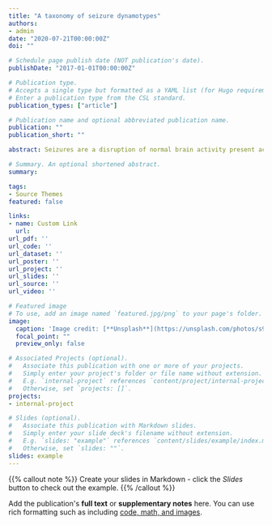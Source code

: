 ```yaml
---
title: "A taxonomy of seizure dynamotypes"
authors:
- admin
date: "2020-07-21T00:00:00Z"
doi: ""

# Schedule page publish date (NOT publication's date).
publishDate: "2017-01-01T00:00:00Z"

# Publication type.
# Accepts a single type but formatted as a YAML list (for Hugo requirements).
# Enter a publication type from the CSL standard.
publication_types: ["article"]

# Publication name and optional abbreviated publication name.
publication: ""
publication_short: ""

abstract: Seizures are a disruption of normal brain activity present across a vast range of species and conditions. We introduce an organizing principle that leads to the first objective Taxonomy of Seizure Dynamics (TSD) based on bifurcation theory. The ‘dynamotype’ of a seizure is the dynamic composition that defines its observable characteristics, including how it starts, evolves and ends. Analyzing over 2000 focal-onset seizures from multiple centers, we find evidence of all 16 dynamotypes predicted in TSD. We demonstrate that patients’ dynamotypes evolve during their lifetime and display complex but systematic variations including hierarchy (certain types are more common), non-bijectivity (a patient may display multiple types) and pairing preference (multiple types may occur during one seizure). TSD provides a way to stratify patients in complement to present clinical classifications, a language to describe the most critical features of seizure dynamics, and a framework to guide future research focused on dynamical properties.

# Summary. An optional shortened abstract.
summary: 

tags:
- Source Themes
featured: false

links:
- name: Custom Link
  url: 
url_pdf: ''
url_code: ''
url_dataset: ''
url_poster: ''
url_project: ''
url_slides: ''
url_source: ''
url_video: ''

# Featured image
# To use, add an image named `featured.jpg/png` to your page's folder. 
image:
  caption: 'Image credit: [**Unsplash**](https://unsplash.com/photos/s9CC2SKySJM)'
  focal_point: ""
  preview_only: false

# Associated Projects (optional).
#   Associate this publication with one or more of your projects.
#   Simply enter your project's folder or file name without extension.
#   E.g. `internal-project` references `content/project/internal-project/index.md`.
#   Otherwise, set `projects: []`.
projects:
- internal-project

# Slides (optional).
#   Associate this publication with Markdown slides.
#   Simply enter your slide deck's filename without extension.
#   E.g. `slides: "example"` references `content/slides/example/index.md`.
#   Otherwise, set `slides: ""`.
slides: example
---
```


{{% callout note %}}
Create your slides in Markdown - click the *Slides* button to check out the example.
{{% /callout %}}

Add the publication's **full text** or **supplementary notes** here. You can use rich formatting such as including [code, math, and images](https://docs.hugoblox.com/content/writing-markdown-latex/).
